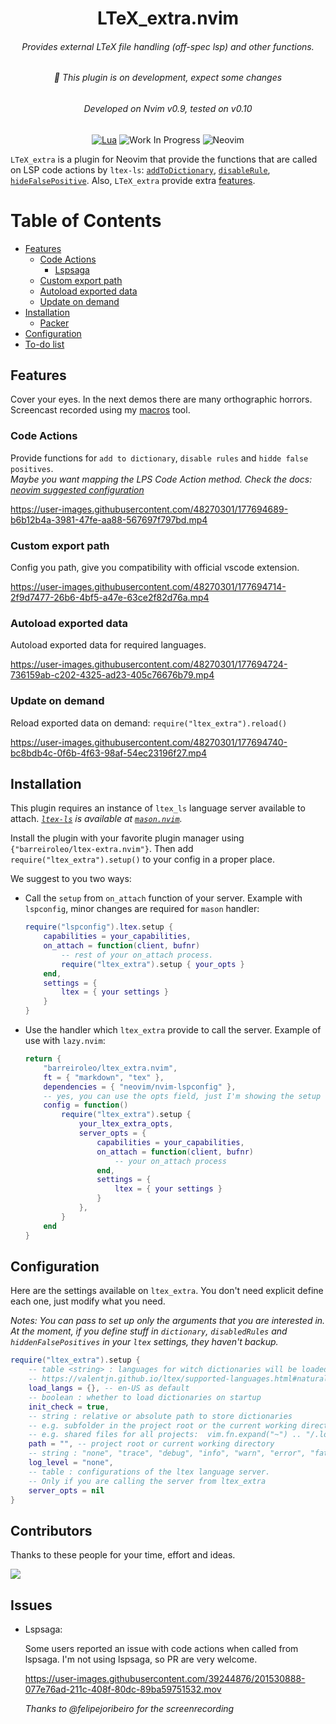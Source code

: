 <!-- LTeX: language=en-US -->
<div align="center">

# LTeX_extra.nvim
<h6>Provides external LTeX file handling (off-spec lsp) and other functions.</h6>
<h6>🚧 This plugin is on development, expect some changes</h6>
<h6>Developed on Nvim v0.9, tested on v0.10</h6>


[![Lua](https://img.shields.io/badge/Lua-blue.svg?style=for-the-badge&logo=lua)](http://www.lua.org)
![Work In Progress](https://img.shields.io/badge/Work%20In%20Progress-orange?style=for-the-badge)
![Neovim](https://img.shields.io/badge/NeoVim-%2357A143.svg?&style=for-the-badge&logo=neovim&logoColor=white)
<!-- [![Neovim Nightly](https://img.shields.io/badge/Neovim%20Nightly-green.svg?style=for-the-badge&logo=neovim)](https://neovim.io) -->
</div>

`LTeX_extra` is a plugin for Neovim that provide the functions that are called on LSP code actions by `ltex-ls`:
[`addToDictionary`](https://valentjn.github.io/ltex/ltex-ls/server-usage.html#_ltexhidefalsepositives-client),
[`disableRule`](https://valentjn.github.io/ltex/ltex-ls/server-usage.html#_ltexdisablerules-client),
[`hideFalsePositive`](https://valentjn.github.io/ltex/ltex-ls/server-usage.html#_ltexaddtodictionary-client).
Also, `LTeX_extra` provide extra [features](#features).


# Table of Contents

- [Features](#features)
    - [Code Actions](#code-actions)
        - [Lspsaga](#lspsaga)
    - [Custom export path](#custom-export-path)
    - [Autoload exported data](#autoload-exported-data)
    - [Update on demand](#update-on-demand)
- [Installation](#installation)
    - [Packer](#packer)
- [Configuration](#configuration)
- [To-do list](#to-do-list)

## Features
Cover your eyes. In the next demos there are many orthographic horrors.
Screencast recorded using my [macros](https://github.com/barreiroleo/macros) tool.

### Code Actions
Provide functions for `add to dictionary`, `disable rules` and `hidde false positives`.\
*Maybe you want mapping the LPS Code Action method.
Check the docs: [neovim suggested configuration](https://github.com/neovim/nvim-lspconfig#suggested-configuration)*

https://user-images.githubusercontent.com/48270301/177694689-b6b12b4a-3981-47fe-aa88-567697f797bd.mp4

### Custom export path
Config you path, give you compatibility with official vscode extension.

https://user-images.githubusercontent.com/48270301/177694714-2f9d7477-26b6-4bf5-a47e-63ce2f82d76a.mp4

### Autoload exported data
Autoload exported data for required languages.

https://user-images.githubusercontent.com/48270301/177694724-736159ab-c202-4325-ad23-405c76676b79.mp4

### Update on demand
Reload exported data on demand: `require("ltex_extra").reload()`

https://user-images.githubusercontent.com/48270301/177694740-bc8bdb4c-0f6b-4f63-98af-54ec23196f27.mp4

## Installation
This plugin requires an instance of `ltex_ls` language server available to attach.
*[`ltex-ls`](https://github.com/valentjn/ltex-ls) is available at [`mason.nvim`](https://github.com/williamboman/mason.nvim).*

Install the plugin with your favorite plugin manager using `{"barreiroleo/ltex-extra.nvim"}`.
Then add `require("ltex_extra").setup()` to your config in a proper place.

We suggest to you two ways:
- Call the `setup` from `on_attach` function of your server. Example with
`lspconfig`, minor changes are required for `mason` handler:
    ```lua
    require("lspconfig").ltex.setup {
        capabilities = your_capabilities,
        on_attach = function(client, bufnr)
            -- rest of your on_attach process.
            require("ltex_extra").setup { your_opts }
        end,
        settings = {
            ltex = { your settings }
        }
    }
    ```
- Use the handler which `ltex_extra` provide to call the server. Example of use with `lazy.nvim`:

    ```lua
    return {
        "barreiroleo/ltex_extra.nvim",
        ft = { "markdown", "tex" },
        dependencies = { "neovim/nvim-lspconfig" },
        -- yes, you can use the opts field, just I'm showing the setup explicitly
        config = function()
            require("ltex_extra").setup {
                your_ltex_extra_opts,
                server_opts = {
                    capabilities = your_capabilities,
                    on_attach = function(client, bufnr)
                        -- your on_attach process
                    end,
                    settings = {
                        ltex = { your settings }
                    }
                },
            }
        end
    }
    ```

## Configuration

Here are the settings available on `ltex_extra`. You don't need explicit define each
one, just modify what you need.

*Notes: You can pass to set up only the arguments that you are interested in.
At the moment, if you define stuff in `dictionary`, `disabledRules` and
`hiddenFalsePositives` in your `ltex` settings, they haven't backup.*

```lua
require("ltex_extra").setup {
    -- table <string> : languages for witch dictionaries will be loaded, e.g. { "es-AR", "en-US" }
    -- https://valentjn.github.io/ltex/supported-languages.html#natural-languages
    load_langs = {}, -- en-US as default
    -- boolean : whether to load dictionaries on startup
    init_check = true,
    -- string : relative or absolute path to store dictionaries
    -- e.g. subfolder in the project root or the current working directory: ".ltex"
    -- e.g. shared files for all projects:  vim.fn.expand("~") .. "/.local/share/ltex"
    path = "", -- project root or current working directory
    -- string : "none", "trace", "debug", "info", "warn", "error", "fatal"
    log_level = "none",
    -- table : configurations of the ltex language server.
    -- Only if you are calling the server from ltex_extra
    server_opts = nil
}
```

## Contributors

Thanks to these people for your time, effort and ideas.

<a href="https://github.com/barreiroleo/ltex_extra.nvim/graphs/contributors">
  <img src="https://contrib.rocks/image?repo=barreiroleo/ltex_extra.nvim" />
</a>

## Issues
- Lspsaga:

    Some users reported an issue with code actions when called from lspsaga.
    I'm not using lspsaga, so PR are very welcome.

    https://user-images.githubusercontent.com/39244876/201530888-077e76ad-211c-408f-80dc-89ba59751532.mov

    _Thanks to @felipejoribeiro for the screenrecording_
